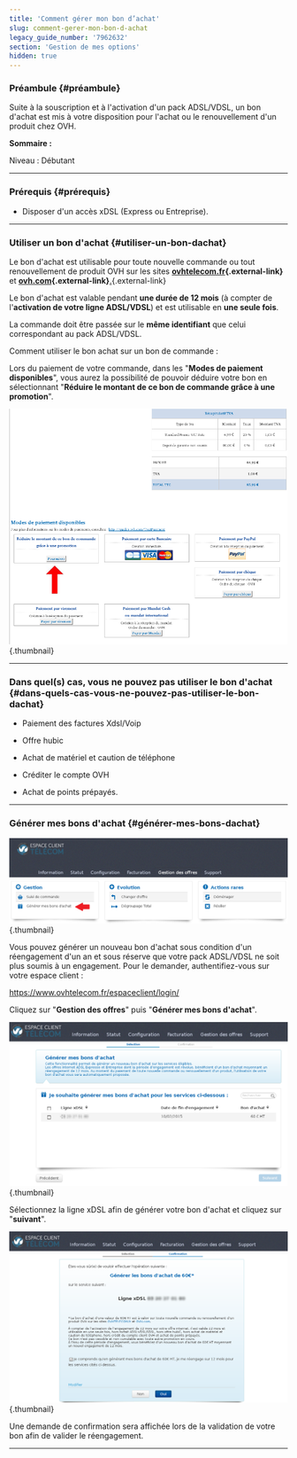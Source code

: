 ```yaml
---
title: 'Comment gérer mon bon d’achat'
slug: comment-gerer-mon-bon-d-achat
legacy_guide_number: '7962632'
section: 'Gestion de mes options'
hidden: true
---
```


### Préambule {#préambule}

Suite à la souscription et à l'activation d'un pack ADSL/VDSL, un bon d'achat est mis à votre disposition pour l'achat ou le renouvellement d'un produit chez OVH.

**Sommaire :**

Niveau : Débutant

------------------------------------------------------------------------

### Prérequis {#prérequis}

-   Disposer d'un accès xDSL (Express ou Entreprise).

------------------------------------------------------------------------

### Utiliser un bon d'achat {#utiliser-un-bon-dachat}

Le bon d'achat est utilisable pour toute nouvelle commande ou tout renouvellement de produit OVH sur les sites **[ovhtelecom.fr](http://ovhtelecom.fr){.external-link}** et **[ovh.com](http://ovh.com){.external-link}**[.](http://ovh.com){.external-link}

Le bon d'achat est valable pendant **une durée de 12 mois** (à compter de l'**activation de votre ligne ADSL/VDSL**) et est utilisable en **une seule fois**.

La commande doit être passée sur le **même identifiant** que celui correspondant au pack ADSL/VDSL.

Comment utiliser le bon achat sur un bon de commande :

Lors du paiement de votre commande, dans les "**Modes de paiement disponibles**", vous aurez la possibilité de pouvoir déduire votre bon en sélectionnant "**Réduire le montant de ce bon de commande grâce à une promotion**".

![](images/BCHA.png){.thumbnail}

------------------------------------------------------------------------

### Dans quel(s) cas, vous ne pouvez pas utiliser le bon d'achat {#dans-quels-cas-vous-ne-pouvez-pas-utiliser-le-bon-dachat}

-   Paiement des factures Xdsl/Voip

-   Offre hubic

-   Achat de matériel et caution de téléphone
-   Créditer le compte OVH
-   Achat de points prépayés.

------------------------------------------------------------------------

### Générer mes bons d'achat {#générer-mes-bons-dachat}

![](images/gestionbonachat.png){.thumbnail}

Vous pouvez générer un nouveau bon d'achat sous condition d'un réengagement d'un an et sous réserve que votre pack ADSL/VDSL ne soit plus soumis à un engagement. Pour le demander, authentifiez-vous sur votre espace client :

<https://www.ovhtelecom.fr/espaceclient/login/>

Cliquez sur "**Gestion des offres**" puis "**Générer mes bons d'achat**".

![](images/renouvelerBHA.png){.thumbnail}

Sélectionnez la ligne xDSL afin de générer votre bon d'achat et cliquez sur "**suivant**".

![](images/validerBHA.png){.thumbnail}

Une demande de confirmation sera affichée lors de la validation de votre bon afin de valider le réengagement.

------------------------------------------------------------------------


